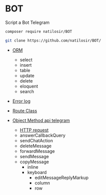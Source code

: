 # BOT
Script a Bot Telegram

```bash
composer require natilosir/BOT
```
```bash
git clone https://github.com/natilosir/BOT/
```

- [ORM](https://github.com/natilosir/orm)
  - select
  - insert
  - table
  - update
  - delete
  - eloquent
  - search

- [Error log](https://github.com/natilosir/BOT/blob/main/error.txt)
- [Route Class](https://github.com/natilosir/BOT/blob/main/Router.php)
- [Object Method api telegram](https://github.com/natilosir/BOT/blob/main/core.php)
   - [HTTP request](https://github.com/natilosir/BOT/blob/main/includes/http.php)
   - answerCallbackQuery
   - sendChatAction
   - deleteMessage
   - forwardMessage
   - sendMessage
   - copyMessage
     - inline
     - keyboard
       - editMessageReplyMarkup
       - column
       - row

